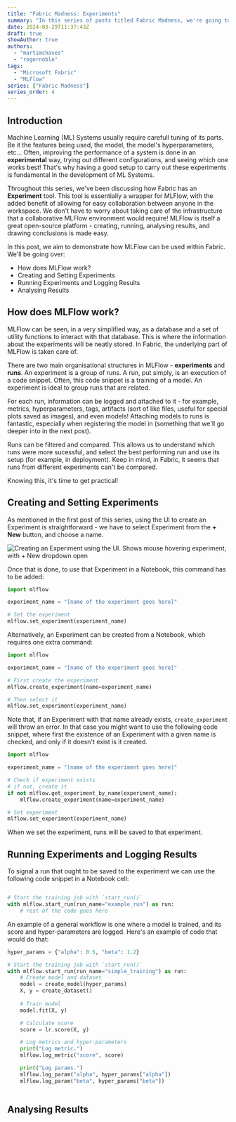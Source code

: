 ```yaml
---
title: "Fabric Madness: Experiments"
summary: "In this series of posts titled Fabric Madness, we're going to be diving deep into some of the most interesting features of Microsoft Fabric, for an end-to-end demonstration of how to train and use a machine learning model."
date: 2024-03-29T11:37:43Z
draft: true
showAuthor: true
authors:
  - "martimchaves"
  - "rogernoble"
tags:
  - "Microsoft Fabric"
  - "MLFlow"
series: ["Fabric Madness"]
series_order: 4
---
```


## Introduction

Machine Learning (ML) Systems usually require carefull tuning of its parts. Be it the features being used, the model, the model's hyperparameters, etc... Often, improving the performance of a system is done in an **experimental** way, trying out different configurations, and seeing which one works best! That's why having a good setup to carry out these experiments is fundamental in the development of ML Systems.

Throughout this series, we've been discussing how Fabric has an **Experiment** tool. This tool is essentially a wrapper for MLFlow, with the added benefit of allowing for easy collaboration between anyone in the workspace. We don't have to worry about taking care of the infrastructure that a collaborative MLFlow environment would require! MLFlow is itself a great open-source platform - creating, running, analysing results, and drawing conclusions is made easy.

In this post, we aim to demonstrate how MLFlow can be used within Fabric. We'll be going over:
- How does MLFlow work?
- Creating and Setting Experiments
- Running Experiments and Logging Results
- Analysing Results

## How does MLFlow work?

MLFlow can be seen, in a very simplified way, as a database and a set of utility functions to interact with that database. This is where the information about the experiments will be neatly stored. In Fabric, the underlying part of MLFlow is taken care of.

There are two main organisational structures in MLFlow - **experiments** and **runs**. An experiment is a group of runs. A run, put simply, is an execution of a code snippet. Often, this code snippet is a training of a model. An experiment is ideal to group runs that are related.

For each run, information can be logged and attached to it - for example, metrics, hyperparameters, tags, artifacts (sort of like files, useful for special plots saved as images), and even models! Attaching models to runs is fantastic, especially when registering the model in (something that we'll go deeper into in the next post).

Runs can be filtered and compared. This allows us to understand which runs were more sucessful, and select the best performing run and use its setup (for example, in deployment).
Keep in mind, in Fabric, it seems that runs from different experiments can't be compared.

Knowing this, it's time to get practical!

## Creating and Setting Experiments

As mentioned in the first post of this series, using the UI to create an Experiment is straightforward - we have to select Experiment from the **+ New** button, and choose a name.

![Creating an Experiment using the UI. Shows mouse hovering experiment, with + New dropdown open](./images/exp/exp-1.png "Fig. 1 - Creating an Experiment using the UI")

Once that is done, to use that Experiment in a Notebook, this command has to be added:
```python
import mlflow

experiment_name = "[name of the experiment goes here]"

# Set the experiment
mlflow.set_experiment(experiment_name)
```

Alternatively, an Experiment can be created from a Notebook, which requires one extra command:
```python
import mlflow

experiment_name = "[name of the experiment goes here]"

# First create the experiment
mlflow.create_experiment(name=experiment_name)

# Then select it
mlflow.set_experiment(experiment_name)
```

Note that, if an Experiment with that name already exists, `create_experiment` will throw an error. In that case you might want to use the following code snippet, where first the existence of an Experiment with a given name is checked, and only if it doesn't exist is it created.

```python
import mlflow

experiment_name = "[name of the experiment goes here]"

# Check if experiment exists
# if not, create it
if not mlflow.get_experiment_by_name(experiment_name):
    mlflow.create_experiment(name=experiment_name)

# Set experiment
mlflow.set_experiment(experiment_name)
```

When we set the experiment, runs will be saved to that experiment.

## Running Experiments and Logging Results

To signal a run that ought to be saved to the experiment we can use the following code snippet in a Notebook cell:

```python

# Start the training job with `start_run()`
with mlflow.start_run(run_name="example_run") as run:
    # rest of the code goes here

```

An example of a general workflow is one where a model is trained, and its score and hyper-parameters are logged. Here's an example of code that would do that:


```python
hyper_params = {"alpha": 0.5, "beta": 1.2}

# Start the training job with `start_run()`
with mlflow.start_run(run_name="simple_training") as run:
	# Create model and dataset
	model = create_model(hyper_params)
	X, y = create_dataset()
	
	# Train model
	model.fit(X, y)

	# Calculate score
	score = lr.score(X, y)

	# Log metrics and hyper-parameters
	print("Log metric.")
	mlflow.log_metric("score", score)

	print("Log params.")
	mlflow.log_param("alpha", hyper_params["alpha"])
	mlflow.log_param("beta", hyper_params["beta"])
		
```

## Analysing Results
